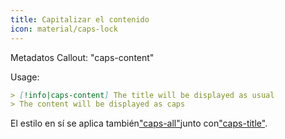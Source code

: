 ```yaml
---
title: Capitalizar el contenido
icon: material/caps-lock
---
```


Metadatos Callout: "caps-content"

Usage:
```md
> [!info|caps-content] The title will be displayed as usual
> The content will be displayed as caps
```

El estilo en sí se aplica también["caps-all"](../combined-styling/page-16.md)junto con["caps-title"](../title-styling/page-16.md).